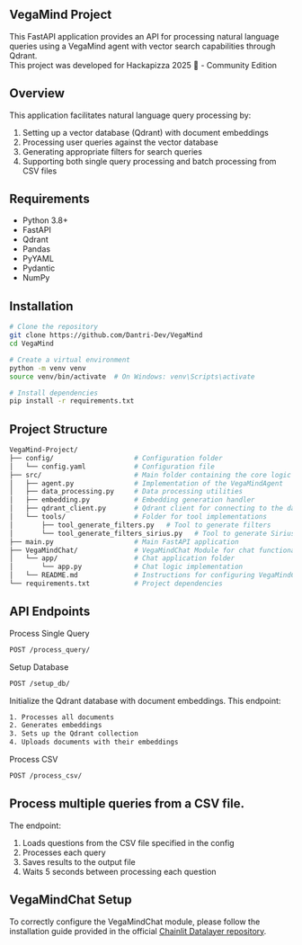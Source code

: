 ## VegaMind Project
This FastAPI application provides an API for processing natural language queries using a VegaMind agent with vector search capabilities through Qdrant.<br>
This project was developed for Hackapizza 2025 🍕 - Community Edition

## Overview

This application facilitates natural language query processing by:
1. Setting up a vector database (Qdrant) with document embeddings
2. Processing user queries against the vector database
3. Generating appropriate filters for search queries
4. Supporting both single query processing and batch processing from CSV files

## Requirements

- Python 3.8+
- FastAPI
- Qdrant
- Pandas
- PyYAML
- Pydantic
- NumPy

## Installation

```bash
# Clone the repository
git clone https://github.com/Dantri-Dev/VegaMind
cd VegaMind

# Create a virtual environment
python -m venv venv
source venv/bin/activate  # On Windows: venv\Scripts\activate

# Install dependencies
pip install -r requirements.txt
```

## Project Structure
```bash
VegaMind-Project/
├── config/                    # Configuration folder
│   └── config.yaml            # Configuration file
├── src/                       # Main folder containing the core logic of the project
│   ├── agent.py               # Implementation of the VegaMindAgent
│   ├── data_processing.py     # Data processing utilities
│   ├── embedding.py           # Embedding generation handler
│   ├── qdrant_client.py       # Qdrant client for connecting to the database
│   └── tools/                 # Folder for tool implementations
│       ├── tool_generate_filters.py   # Tool to generate filters
│       └── tool_generate_filters_sirius.py   # Tool to generate Sirius filters
├── main.py                    # Main FastAPI application
├── VegaMindChat/              # VegaMindChat Module for chat functionality
│   └── app/                   # Chat application folder
│       └── app.py             # Chat logic implementation
│   └── README.md              # Instructions for configuring VegaMindChat
└── requirements.txt           # Project dependencies
```

## API Endpoints

Process Single Query
```bash
POST /process_query/
```
Setup Database
```bash
POST /setup_db/
```

Initialize the Qdrant database with document embeddings.
This endpoint:
```bash
1. Processes all documents
2. Generates embeddings
3. Sets up the Qdrant collection
4. Uploads documents with their embeddings
```

Process CSV
```bash
POST /process_csv/
```

## Process multiple queries from a CSV file.
The endpoint:
1. Loads questions from the CSV file specified in the config
2. Processes each query
3. Saves results to the output file
4. Waits 5 seconds between processing each question

## VegaMindChat Setup

To correctly configure the VegaMindChat module, please follow the installation guide provided in the official [Chainlit Datalayer repository](https://github.com/Chainlit/chainlit-datalayer).
